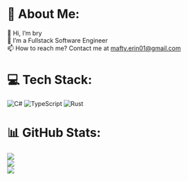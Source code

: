 # 💫 About Me:
👋 Hi, I’m bry<br>👀 I’m a Fullstack Software Engineer<br>📫 How to reach me? Contact me at mafty.erin01@gmail.com


# 💻 Tech Stack:
![C#](https://img.shields.io/badge/c%23-%23239120.svg?style=flat-square&logo=c-sharp&logoColor=white) ![TypeScript](https://img.shields.io/badge/typescript-%23007ACC.svg?style=flat-square&logo=typescript&logoColor=white) ![Rust](https://img.shields.io/badge/rust-%23000000.svg?style=flat-square&logo=rust&logoColor=white)
# 📊 GitHub Stats:
![](https://github-readme-stats.vercel.app/api?username=syazell1&theme=dark&hide_border=false&include_all_commits=true&count_private=true)<br/>
![](https://github-readme-streak-stats.herokuapp.com/?user=syazell1&theme=dark&hide_border=false)<br/>
![](https://github-readme-stats.vercel.app/api/top-langs/?username=syazell1&theme=dark&hide_border=false&include_all_commits=true&count_private=true&layout=compact)

<!-- Proudly created with GPRM ( https://gprm.itsvg.in ) -->
